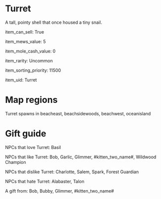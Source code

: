 # Turret

A tall, pointy shell that once housed a tiny snail.

item_can_sell: True

item_mews_value: 5

item_mole_cash_value: 0

item_rarity: Uncommon

item_sorting_priority: 11500

item_uid: Turret

# Map regions

Turret spawns in beacheast, beachsidewoods, beachwest, oceanisland

# Gift guide

NPCs that love Turret: Basil

NPCs that like Turret: Bob, Garlic, Glimmer, #kitten_two_name#, Wildwood Champion

NPCs that dislike Turret: Charlotte, Salem, Spark, Forest Guardian

NPCs that hate Turret: Alabaster, Talon

A gift from: Bob, Bubby, Glimmer, #kitten_two_name#
